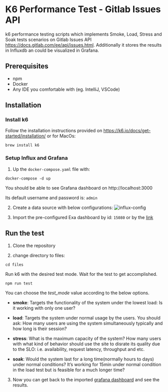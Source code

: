 # K6 Performance Test - Gitlab Issues API

k6 performance testing scripts which implements Smoke, Load, Stress and Soak tests scenarios on Gitlab Issues API https://docs.gitlab.com/ee/api/issues.html.
Additionally it stores the results in Influxdb an could be visualized in Grafana.

## Prerequisites

- npm
- Docker
- Any IDE you comfortable with (eg. IntelliJ, VSCode)

## Installation

### Install k6

Follow the installation instructions provided on https://k6.io/docs/get-started/installation/ or for MacOs:

```shell
brew install k6
```

### Setup Influx and Grafana

1. Up the `docker-compose.yaml` file with:

```
docker-compose -d up
```

You should be able to see Grafana dashboard on http://localhost:3000

Its default username and password is: `admin`

2.  Create a data source with below configurations:
![influx-config](https://github.com/suhilaahmed/abnAmro-assigngment/assets/9402421/0b454747-3abc-4d53-9fab-cdf312aef585)

2.  Import the pre-configured Exa dashboard by id: `15080` or by the [link](https://grafana.com/grafana/dashboards/15080)

## Run the test

1. Clone the repository

2. change directory to files:

```
cd files
```

Run k6 with the desired test mode. Wait for the test to get accomplished.

```
npm run test
```

You can choose the *test_mode* value according to the below options.

- **smoke**: Targets the functionality of the system under the lowest load: Is it working with only one user?

- **load**: Targets the system under normal usage by the users. You should ask: How many users are using the system simultaneously typically and how long is their session?

- **stress**: What is the maximum capacity of the system? How many users with what kind of behavior should use the site to disrate its quality due to the SLO: i.e. availability, request latency, throughput and etc.

- **soak**: Would the system last for a long time(normally hours to days) under normal conditions? It’s working for 15min under normal condition in the load test but is feasible for a much longer time?

3. Now you can get back to the imported [grafana dashboard](http://localhost:3000) and see the results.
